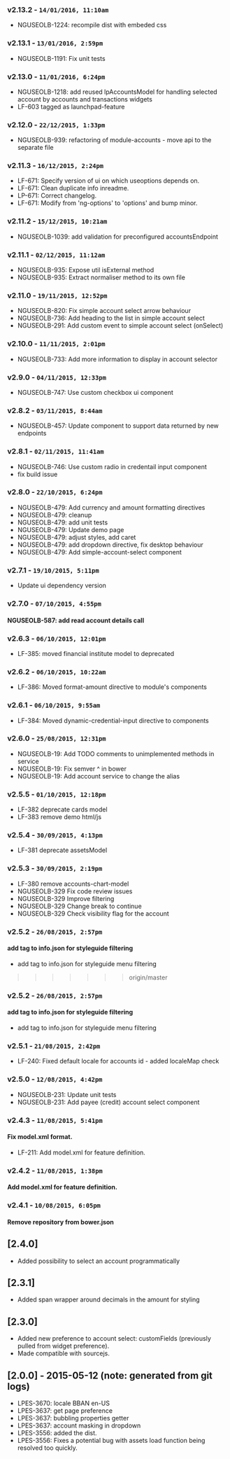 ### v2.13.2 - `14/01/2016, 11:10am`
* NGUSEOLB-1224: recompile dist with embeded css

### v2.13.1 - `13/01/2016, 2:59pm`
* NGUSEOLB-1191: Fix unit tests

### v2.13.0 - `11/01/2016, 6:24pm`
* NGUSEOLB-1218: add reused lpAccountsModel for handling selected account by accounts and transactions widgets
* LF-603 tagged as launchpad-feature

### v2.12.0 - `22/12/2015, 1:33pm`
* NGUSEOLB-939: refactoring of module-accounts - move api to the separate file  

### v2.11.3 - `16/12/2015, 2:24pm`
* LF-671: Specify version of ui on which useoptions depends on.  
* LF-671: Clean duplicate info inreadme.  
* LP-671: Correct changelog.  
* LF-671: Modify from 'ng-options' to 'options' and bump minor.  

### v2.11.2 - `15/12/2015, 10:21am`
* NGUSEOLB-1039: add validation for preconfigured accountsEndpoint

### v2.11.1 - `02/12/2015, 11:12am`
* NGUSEOLB-935: Expose util isExternal method
* NGUSEOLB-935: Extract normaliser method to its own file

### v2.11.0 - `19/11/2015, 12:52pm`
* NGUSEOLB-820: Fix simple account select arrow behaviour
* NGUSEOLB-736: Add heading to the list in simple account select
* NGUSEOLB-291: Add custom event to simple account select (onSelect)

### v2.10.0 - `11/11/2015, 2:01pm`
* NGUSEOLB-733: Add more information to display in account selector

### v2.9.0 - `04/11/2015, 12:33pm`
* NGUSEOLB-747: Use custom checkbox ui component

### v2.8.2 - `03/11/2015, 8:44am`
* NGUSEOLB-457: Update component to support data returned by new endpoints

### v2.8.1 - `02/11/2015, 11:41am`
* NGUSEOLB-746: Use custom radio in credentail input component
* fix build issue

### v2.8.0 - `22/10/2015, 6:24pm`
* NGUSEOLB-479: Add currency and amount formatting directives
* NGUSEOLB-479: cleanup
* NGUSEOLB-479: add unit tests
* NGUSEOLB-479: Update demo page
* NGUSEOLB-479: adjust styles, add caret
* NGUSEOLB-479: add dropdown directive, fix desktop behaviour
* NGUSEOLB-479: Add simple-account-select component

### v2.7.1 - `19/10/2015, 5:11pm`
* Update ui dependency version

### v2.7.0 - `07/10/2015, 4:55pm`
#### NGUSEOLB-587: add read account details call

### v2.6.3 - `06/10/2015, 12:01pm`
* LF-385: moved financial institute model to deprecated

### v2.6.2 - `06/10/2015, 10:22am`
* LF-386: Moved format-amount directive to module's components

### v2.6.1 - `06/10/2015, 9:55am`
* LF-384: Moved dynamic-credential-input directive to components

### v2.6.0 - `25/08/2015, 12:31pm`
* NGUSEOLB-19: Add TODO comments to unimplemented methods in service
* NGUSEOLB-19: Fix semver ^ in bower
* NGUSEOLB-19: Add account service to change the alias

### v2.5.5 - `01/10/2015, 12:18pm`
* LF-382 deprecate cards model
* LF-383 remove demo html/js

### v2.5.4 - `30/09/2015, 4:13pm`
* LF-381 deprecate assetsModel

### v2.5.3 - `30/09/2015, 2:19pm`
* LF-380 remove accounts-chart-model
* NGUSEOLB-329 Fix code review issues
* NGUSEOLB-329 Improve filtering
* NGUSEOLB-329 Change break to continue
* NGUSEOLB-329 Check visibility flag for the account

### v2.5.2 - `26/08/2015, 2:57pm`
#### add tag to info.json for styleguide filtering
* add tag to info.json for styleguide menu filtering
>>>>>>> origin/master

### v2.5.2 - `26/08/2015, 2:57pm`
#### add tag to info.json for styleguide filtering
* add tag to info.json for styleguide menu filtering

### v2.5.1 - `21/08/2015, 2:42pm`
* LF-240: Fixed default locale for accounts id - added localeMap check


### v2.5.0 - `12/08/2015, 4:42pm`
* NGUSEOLB-231: Update unit tests
* NGUSEOLB-231: Add payee (credit) account select component


### v2.4.3 - `11/08/2015, 5:41pm`
#### Fix model.xml format.
* LF-211: Add model.xml for feature definition.


### v2.4.2 - `11/08/2015, 1:38pm`
#### Add model.xml for feature definition.


### v2.4.1 - `10/08/2015, 6:05pm`
#### Remove repository from bower.json


## [2.4.0]
 - Added possibility to select an account programmatically

## [2.3.1]
 - Added span wrapper around decimals in the amount for styling

## [2.3.0]
 - Added new preference to account select: customFields (previously pulled from widget preference).
 - Made compatible with sourcejs.

## [2.0.0] - 2015-05-12 (note: generated from git logs)

 - LPES-3670: locale BBAN en-US
 - LPES-3637: get page preference
 - LPES-3637: bubbling properties getter
 - LPES-3637: account masking in dropdown
 - LPES-3556: added the dist.
 - LPES-3556: Fixes a potential bug with assets load function being resolved too quickly.
